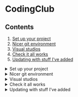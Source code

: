 # CodingClub

## Contents
<ol>
<li><a href="#Set-up-your-project">Set up your project</a></li>
<li><a href="#Nicer-git-environment">Nicer git environment</a></li>
<li><a href="#Visual-studios">Visual studios</a></li> 
<li><a href="#Check-it-all-works">Check it all works</a></li>
<li><a href="#Updating-with-stuff-Ive-added">Updating with stuff I've added</a></li>
</ol>

<details>
  <summary id="Set-up-your-project">Set up your project</summary>

## Set up your project

Go to https://github.com/Richard-Steele-Bluefruit/CodingClub (reading this, you may already be on this page, open a new window so you can follow this still)

Top right, click on Fork

Then yes or accept or whatever...

Then you should be taken to the url of: `https://github.com/<YOUR_NAME>/CodingClub`

This is the github page for your copy of my repository. They are not connected, although they can be and we'll do that in a bit.

Click green button "Code" in the middle, make sure that HTTPS is selected for now, and copy the grey box text (click the two squares symbol to copy automatically)

Now it's all set up on github, next we set up on your computer.

---

Go to wherever you want this project to be in your file explorer. Doesn't matter where, mine's in Documents

Right click, git bash here, then type `git clone ` and right click and paste the thing you copied before. It should look like:
```git clone https://github.com/<YOUR_NAME>/CodingClub.git```

Hit return and wait. This copies down everything from github

Next move the bash window into the folder with:
```cd CodingClub```  - *cd stands for change directory*

---

Next add me as a remote! That's just someone else's fork (copy of the repo) that you are keeping an eye on via github

First notice how you have no remotes currently. Type:
`git remote` and it will just have origin in there - *origin is what it always calls your repo*

add me:
```git remote add blessed https://github.com/Richard-Steele-Bluefruit/CodingClub.git```

then:
`git remote` will show blessed as well. Blessed is traditionally the name of the repo that you fork from. Often not owned by any dev in particular, but the organisation.
> A blessed, or canonical, repository is one which has the approval of the managers of the project. The blessed repository is supposed to be the de facto standard where all other clones are made from. If there is one place where code should be correct, it is the blessed repository.

You can even add each other if you like, though you will have to track down the address of each others fork. It will look like the one for mine but with the other persons name instead. You then type git remote add *(nickname or alias)* *(their fork url)*. So for me to add Perry would mean I would type something like:

```git remote add pezzer https://github.com/Perry-PerrysSecondName-Bluefruit/CodingClub.git```

And double check it with `git remote`. Finding the url of other people's forks isn't obvious, I go to the blessed fork on github, top right where it says fork, and click on the number next to it. This takes you to a page that has links to all the forks, those links are the url that you would use when adding a remote with the above command. So copy the link, or click on it and copy the text from the url bar in the browser. To see this on an established project have a look at [the NES assembler I use](https://github.com/Richard-Steele-Bluefruit/nesasm). If you click the number up by fork, you will see a few people have forked this repo, including me! You will see my name on that list *Richard-Steele-Bluefruit / nesasm*, clicking on *nesasm* will take you to my fork of that repo. This is what you would do when more people have forked CodingClub, and you want to add them as remotes.

Almost done

Lastly we are default on master branch. This is bad! Don't be in master branch for long. Master is your important branch! Not a working branch! It is the single source of truth in your repo that should be consistent with everyone elses master branch. A team working well together will all have an equivalent master branches to each other and blessed, and have their work-in-progresses all branched from that same place.

You can see your branches by typing `git branch`, it should just say master or main actually now as master isn't politically correct as of this year. You will keep seeing me mix it up though sorry. And talking to other devs about master is fine. Everyone knows what it means. You bigot.

Type this to create and move to one alongside it that's safe to muck around in:
`git checkout -b WorkingBranch`			(`-b` means do a new branch, WorkingBranch is a name I made up, make your own up if you want

And check by typing `git branch` again. You'll see both main/master and the new WorkingBranch there. The one you are sat in currently will be highlighted.

Done!!!
</details>

<details>
  <summary id="Nicer-git-environment">Nicer git environment</summary>

## Nicer git environment

Viewing git as a tree is the best way, it makes branches and merges make sense visually. There are a bunch of tools to do this. I've used GitGUI, GitKraken, tortoiseGit and more, and they all pretty much do the same thing. The one I prefer though, and would recommend, is in VS Code, go to left hand side bar 'extensions' looks like 4 squares, go a search for 'Git Graph', and install that.

Now in VS code after you go to the top tool bar -> File -> Open Folder and choose the Coding club folder, an extra option will appear! If you go to the left hand side bar and click on 'source control' (three small circles with a couple of connecting lines), there are five icons along the top bar marked SOURCE CONTROL. The one that looks like 3 vertical lines with three dots on is 'View Git Graph'. Clicking that will show the git tree representation. The other useful control here is the 'Show Remote Branches' tick box at the top in the middle, which will toggle whether to show the remote repos as well, or just your own stuff.

Working in this view is highly recommended. Even when doing my work in a different IDE (Integrated development environment) like Visual studio 2015 which is where this project will be mostly based, I still keep a VS Code window open with Git Graph because it's pretty. Also if you go to the top menu bar and click Terminal -> New Terminal then you even get a nice window below to type in any git commands. Just make sure it's a bash window rather than powershell or other. The plus sign on the top right of your new terminal window lets you pick and add a new terminal window and type.

Lastly you have to set visual studios code with your git infomation. Type:

`git config --global user.name` followed by your name so mine would look like:

> `git config --global user.name Richard Steele`

`git config --global user.email` followed by your email for your github account

and then if you don't want to have to enter your password each time then do:

`git config --global user.password` followed by your password for your github account. But obviously not on a shared computer

</details>

<details>
  <summary id="Visual-studios">Visual studios</summary>

## Visual studios

I've checked on the magic sheet and you've all got the 2015 version so I have set up a project in that. It shouuuld just open in that if you double click the CodingClub.sln file, but if not then right click it, open with, and choose Microsoft Visual Studio Version Selector. That will open it for you. You'll see some stuff. Things to get started with are:
+ Right hand side - Solution explorer
    - There are two projects in there:
        + CodingClub - we write functions in here. In Source files -> MathsLibrary.cpp to begin with
        + CodingClubTests - the unit tests. In Source files -> MathsLibraryTests.cpp to begin with
    - Top menu bar bit, click on 'Test -> Windows -> Test Explorer' and a new Test Explorer window appears on the left, this is where we navigate unit tests

Ctrl + Shift + B will build the code, and some tests should appear in that test explorer window, click Run All and they should turn green.

Process is to write code in Coding club project, tests in the tests project, build, and check the tests pass.

The challenge for this is to fill out that MathsLibrary file with mathsy functions: Divide, square, to start with, then some more complicated stuff maybe, and have it all match up to unit tests.

We'll do string stuff too.

Actually I'll write a quick one now.

Done. Only one test though, but it's a jumping off point!
</details>

<details>
  <summary id="Check-it-all-works">Check it all works</summary>

## Check it all works!

So the string function I added, only checks for lower case vowels. The challenge is to fix for upper case vowels as well. Do this:
+ Write a failing test (with upper case vowels in)
+ Run the tests and check it fails
+ Fix the function so the test passes
+ Commit
+ Push
+ Pull request

You should be able to figure out the first 3 steps by looking at the code. Then:

#### Commit

This is where you save a change that you have done to the git tree on your computer. There are different ways to do this. For now, use visual studio code. Once you have made your changes and saved the file, in the menu bar on the left click on the third icon down again to get to the source control panel. There is a messages section and a changes section. In the changes section you will see all of the files that have changed (sometimes there are more here than you expect like built or config files), click on the one(s) that you want to commit, you will see the changes, next to the name in the changes section are some icons. Click on the plus symbol to add that file's changes to this commit. When you have added all you want to, Type a good message and finally the tick at the top finishes the commit.

The commit message here is really important. Seriously. When in many years time you are searching for a change you made, you will be searching commit messages. Don't write WIP or fixed bug. Read [this](https://dhwthompson.com/2019/my-favourite-git-commit) if you have the patience or [this](https://www.reddit.com/r/ProgrammerHumor/comments/5y3ggn/whats_the_best_commit_message_youve_ever_seen/) for a laugh.

#### Push

This sends the current branch's commits up to the internet in this case github. Type:

`git push`

The first time you do this it says an error. This is because github doesn't yet know about your new branch. Nicely though, it tells you what to type to fix this. Copy what it says and it will work nicely. (instead of `--set-upstream` you can use the shorthand `-u`). Eventually you will get used to typing this out the first time you push a new branch, but it's okay for now to go through this process. Now the internet knows about this branch and you can use just `git push` in the future.

Also if this is the first time that you push then github may ask for authorisation. 

#### Pull request

This sends a request to blessed to merge in the changes you have made. Go to your github fork page and find your way to the branch that you have just pushed, and click New Pull Request. I won't go into details here as there are a few ways to do this. If you are quick enough after pushing then github will even give you a notification about the branch and suggest that you pull request. GIve the pull request a sensible title, and a good description. Check the files changed are the ones you want, then submit it.

As the owner of blessed, I will get a notification then. I will comment on the PR, and potentially merge in your changes. Get used to people commenting on your code, and commenting on others. Code reviews are a huge part of software development, and are a safe place to improve and learn. Eventually you will all be code reviewing each other. Don't take offense, this is the final call before dev work goes into production code where it will often not change again. On this note, you do not merge in your own pull requests. Say it out loud. You Do Not Merge In Your Own Pull Requests! (Unless the product owner tells you to I suppose) They must be reviewed always. No exceptions. If you accidentally click merge, then get a grown up. We've all done it, I've done it. Get it fixed asap. PRs have to be reviewed, approved, then merged.

In this case, I won't actually merge in your changes, but I will comment. Seeing that on your PR will be the final step so you know this is all working.
</details>

<details>
  <summary id="Updating-with-stuff-Ive-added">Updating with stuff I've added</summary>

## Updating with stuff I've added


`git fetch --all` This gets any changes that any of your remotes has made. The purpose here is to fetch any changes that I (blessed) have pushed, like a new challenge

`git checkout main` We briefly enter main branch to update it, remember always keep main up to date, and branch off from that point!

`git merge blessed/main` This merges in MY (blessed) main branch. Now yours is upto date

Now, so you don't accidentally start working in main, get out of it! Either by checking out a new branch from this point with either

`git checkout -b <some new branch name>`

Or, bring a previous branch you are working on up to date

`git checkout WorkingBranch`

`git merge main`

Now you are good to go. Assuming there are no merge conflicts. This is where a change that you have made in your work-in-progress (WIP) branch conflicts with a change that has been made by blessed to main. If so it will bring up the conflicting lines, and ask you to choose which one to keep. Be careful! This is where you can, and we all have at some point, lost work. On your WIP branch, commit early, commit often, and it will be fine.
</details>






